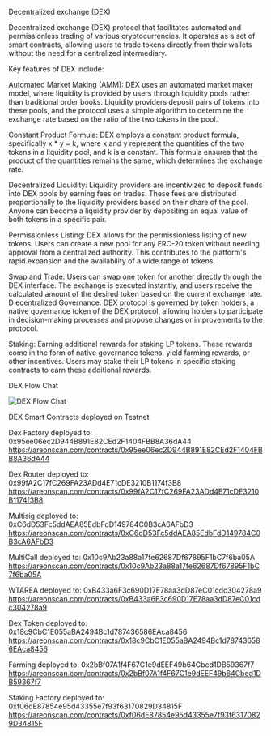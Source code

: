 Decentralized exchange (DEX)

Decentralized exchange (DEX) protocol that facilitates automated and permissionless trading of various cryptocurrencies. It operates as a set of smart contracts, allowing users to trade tokens directly from their wallets without the need for a centralized intermediary.

Key features of DEX include:

Automated Market Making (AMM): DEX uses an automated market maker model, where liquidity is provided by users through liquidity pools rather than traditional order books. Liquidity providers deposit pairs of tokens into these pools, and the protocol uses a simple algorithm to determine the exchange rate based on the ratio of the two tokens in the pool.

Constant Product Formula: DEX employs a constant product formula, specifically x * y = k, where x and y represent the quantities of the two tokens in a liquidity pool, and k is a constant. This formula ensures that the product of the quantities remains the same, which determines the exchange rate.

Decentralized Liquidity: Liquidity providers are incentivized to deposit funds into DEX pools by earning fees on trades. These fees are distributed proportionally to the liquidity providers based on their share of the pool. Anyone can become a liquidity provider by depositing an equal value of both tokens in a specific pair.

Permissionless Listing: DEX allows for the permissionless listing of new tokens. Users can create a new pool for any ERC-20 token without needing approval from a centralized authority. This contributes to the platform's rapid expansion and the availability of a wide range of tokens.

Swap and Trade: Users can swap one token for another directly through the DEX interface. The exchange is executed instantly, and users receive the calculated amount of the desired token based on the current exchange rate.
D
ecentralized Governance: DEX protocol is governed by token holders, a native governance token of the DEX protocol, allowing holders to participate in decision-making processes and propose changes or improvements to the protocol.

Staking: Earning additional rewards for staking LP tokens. These rewards come in the form of native governance tokens, yield farming rewards, or other incentives. Users may stake their LP tokens in specific staking contracts to earn these additional rewards.

DEX Flow Chat

![DEX Flow Chat](https://cdn.dorahacks.io/static/files/18c2a92dafeeea47620722945cbb6d50.png)

DEX Smart Contracts deployed on Testnet

Dex Factory deployed to: 0x95ee06ec2D944B891E82CEd2F1404FBB8A36dA44
https://areonscan.com/contracts/0x95ee06ec2D944B891E82CEd2F1404FBB8A36dA44

Dex Router deployed to:  0x99fA2C17fC269FA23ADd4E71cDE3210B1174f3B8
https://areonscan.com/contracts/0x99fA2C17fC269FA23ADd4E71cDE3210B1174f3B8

Multisig deployed to: 0xC6dD53Fc5ddAEA85EdbFdD149784C0B3cA6AFbD3
https://areonscan.com/contracts/0xC6dD53Fc5ddAEA85EdbFdD149784C0B3cA6AFbD3

MultiCall deployed to: 0x10c9Ab23a88a17fe62687Df67895F1bC7f6ba05A
https://areonscan.com/contracts/0x10c9Ab23a88a17fe62687Df67895F1bC7f6ba05A

WTAREA deployed to: 0xB433a6F3c690D17E78aa3dD87eC01cdc304278a9
https://areonscan.com/contracts/0xB433a6F3c690D17E78aa3dD87eC01cdc304278a9

Dex Token deployed to: 0x18c9CbC1E055aBA2494Bc1d787436586EAca8456
https://areonscan.com/contracts/0x18c9CbC1E055aBA2494Bc1d787436586EAca8456

Farming deployed to: 0x2bBf07A1f4F67C1e9dEEF49b64Cbed1DB59367f7
https://areonscan.com/contracts/0x2bBf07A1f4F67C1e9dEEF49b64Cbed1DB59367f7

Staking Factory deployed to: 0xf06dE87854e95d43355e7f93f63170829D34815F
https://areonscan.com/contracts/0xf06dE87854e95d43355e7f93f63170829D34815F



